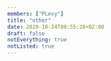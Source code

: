 ```yaml
---
members: ["PLevy"]
title: "other"
date: 2020-10-24T00:55:28+02:00
draft: false
notEverything: true
notListed: true
---
```


